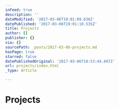 ```yaml
---
inFeed: true
description: ''
dateModified: '2017-03-06T19:01:09.636Z'
datePublished: '2017-03-06T19:01:10.535Z'
title: Projects
author: []
publisher: {}
via: {}
sourcePath: _posts/2017-03-06-projects.md
hasPage: true
starred: false
datePublishedOriginal: '2017-03-06T18:53:44.607Z'
url: projects/index.html
_type: Article

---
```

# Projects